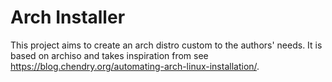 Arch Installer
==============

This project aims to create an arch distro custom to the authors' needs.
It is based on archiso and takes inspiration from see https://blog.chendry.org/automating-arch-linux-installation/.